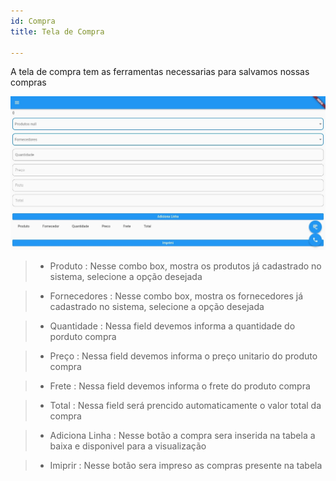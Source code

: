 ```yaml
---
id: Compra
title: Tela de Compra

---
```


A tela de compra tem as ferramentas necessarias para salvamos nossas compras

![TelaHome](TelaCompra.jpg)

>* Produto : 
    Nesse combo box, mostra os produtos já cadastrado no sistema, selecione a opção desejada

>* Fornecedores : 
    Nesse combo box, mostra os fornecedores já cadastrado no sistema, selecione a opção desejada

>* Quantidade : 
    Nessa field devemos informa a quantidade do porduto compra

>* Preço :
    Nessa field devemos informa o preço unitario do produto compra

>* Frete : 
    Nessa field devemos informa o frete do produto compra  

>* Total :
    Nessa field será prencido automaticamente o valor total da compra

>* Adiciona Linha :
    Nesse botão a compra sera inserida na tabela a baixa e disponivel para a visualização

>* Imiprir : 
    Nesse botão sera impreso as compras presente na tabela

